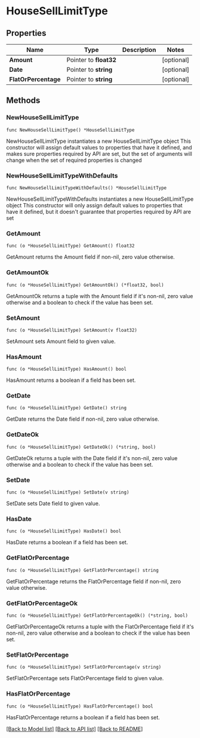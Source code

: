 # HouseSellLimitType

## Properties

Name | Type | Description | Notes
------------ | ------------- | ------------- | -------------
**Amount** | Pointer to **float32** |  | [optional] 
**Date** | Pointer to **string** |  | [optional] 
**FlatOrPercentage** | Pointer to **string** |  | [optional] 

## Methods

### NewHouseSellLimitType

`func NewHouseSellLimitType() *HouseSellLimitType`

NewHouseSellLimitType instantiates a new HouseSellLimitType object
This constructor will assign default values to properties that have it defined,
and makes sure properties required by API are set, but the set of arguments
will change when the set of required properties is changed

### NewHouseSellLimitTypeWithDefaults

`func NewHouseSellLimitTypeWithDefaults() *HouseSellLimitType`

NewHouseSellLimitTypeWithDefaults instantiates a new HouseSellLimitType object
This constructor will only assign default values to properties that have it defined,
but it doesn't guarantee that properties required by API are set

### GetAmount

`func (o *HouseSellLimitType) GetAmount() float32`

GetAmount returns the Amount field if non-nil, zero value otherwise.

### GetAmountOk

`func (o *HouseSellLimitType) GetAmountOk() (*float32, bool)`

GetAmountOk returns a tuple with the Amount field if it's non-nil, zero value otherwise
and a boolean to check if the value has been set.

### SetAmount

`func (o *HouseSellLimitType) SetAmount(v float32)`

SetAmount sets Amount field to given value.

### HasAmount

`func (o *HouseSellLimitType) HasAmount() bool`

HasAmount returns a boolean if a field has been set.

### GetDate

`func (o *HouseSellLimitType) GetDate() string`

GetDate returns the Date field if non-nil, zero value otherwise.

### GetDateOk

`func (o *HouseSellLimitType) GetDateOk() (*string, bool)`

GetDateOk returns a tuple with the Date field if it's non-nil, zero value otherwise
and a boolean to check if the value has been set.

### SetDate

`func (o *HouseSellLimitType) SetDate(v string)`

SetDate sets Date field to given value.

### HasDate

`func (o *HouseSellLimitType) HasDate() bool`

HasDate returns a boolean if a field has been set.

### GetFlatOrPercentage

`func (o *HouseSellLimitType) GetFlatOrPercentage() string`

GetFlatOrPercentage returns the FlatOrPercentage field if non-nil, zero value otherwise.

### GetFlatOrPercentageOk

`func (o *HouseSellLimitType) GetFlatOrPercentageOk() (*string, bool)`

GetFlatOrPercentageOk returns a tuple with the FlatOrPercentage field if it's non-nil, zero value otherwise
and a boolean to check if the value has been set.

### SetFlatOrPercentage

`func (o *HouseSellLimitType) SetFlatOrPercentage(v string)`

SetFlatOrPercentage sets FlatOrPercentage field to given value.

### HasFlatOrPercentage

`func (o *HouseSellLimitType) HasFlatOrPercentage() bool`

HasFlatOrPercentage returns a boolean if a field has been set.


[[Back to Model list]](../README.md#documentation-for-models) [[Back to API list]](../README.md#documentation-for-api-endpoints) [[Back to README]](../README.md)


